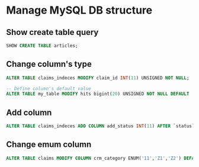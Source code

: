 # Manage MySQL DB structure

## Show create table query

```sql
SHOW CREATE TABLE articles;
```

## Change column's type

```sql
ALTER TABLE claims_indeces MODIFY claim_id INT(11) UNSIGNED NOT NULL;

-- Define column's default value
ALTER TABLE my_table MODIFY hits bigint(20) UNSIGNED NOT NULL DEFAULT '0';
```

## Add column

```sql
ALTER TABLE claims_indeces ADD COLUMN add_status INT(11) AFTER `status`;
```

## Change emum column

```sql
ALTER TABLE claims MODIFY COLUMN crm_category ENUM('11','Z1','Z2') DEFAULT NULL;
```

